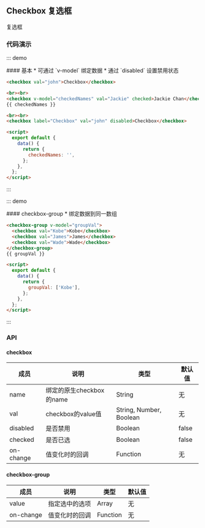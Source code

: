 ## Checkbox 复选框

复选框

### 代码演示

::: demo
<summary>
  #### 基本
  * 可通过 `v-model` 绑定数据
  * 通过 `disabled` 设置禁用状态
</summary>

```html
<checkbox val="john">Checkbox</checkbox>

<br><br>
<checkbox v-model="checkedNames" val="Jackie" checked>Jackie Chan</checkbox>
{{ checkedNames }}

<br><br>
<checkbox label="Checkbox" val="john" disabled>Checkbox</checkbox>

<script>
  export default {
    data() {
      return {
        checkedNames: '',
      };
    },
  };
</script>

```
:::

::: demo
<summary>
  #### checkbox-group
  * 绑定数据到同一数组
</summary>

```html
<checkbox-group v-model="groupVal">
  <checkbox val="Kobe">Kobe</checkbox>
  <checkbox val="James">James</checkbox>
  <checkbox val="Wade">Wade</checkbox>
</checkbox-group>
{{ groupVal }}

<script>
  export default {
    data() {
      return {
        groupVal: ['Kobe'],
      };
    },
  };
</script>
```
:::

### API

#### checkbox

| 成员        | 说明           | 类型               | 默认值       |
|------------|----------------|--------------------|--------------|
| name    | 绑定的原生checkbox的name  | String | 无    |
| val | checkbox的value值 | String, Number, Boolean | 无 |
| disabled | 是否禁用 | Boolean | false   |
| checked | 是否已选  | Boolean | false   |
| on-change | 值变化时的回调  | Function | 无   |

#### checkbox-group

| 成员        | 说明           | 类型               | 默认值       |
|------------|----------------|--------------------|--------------|
| value | 指定选中的选项  | Array | 无   |
| on-change | 值变化时的回调  | Function | 无   |

<script>
export default {
  data() {
    return {
      checkedNames: '',
      groupVal: ['Kobe'],
    };
  },
  watch: {
    checked(val) {
      console.log(val);
    }
  },
  methods: {
    getVal() {

    }
  },
};
</script>
